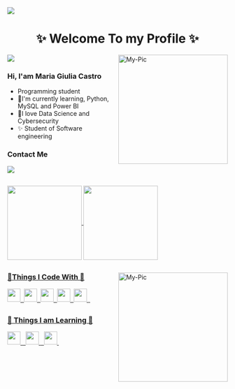 
<div>
<img src="https://user-images.githubusercontent.com/73097560/115834477-dbab4500-a447-11eb-908a-139a6edaec5c.gif">
<h1 align="center"> ✨ Welcome To my Profile ✨</h1>
<img src="https://user-images.githubusercontent.com/73097560/115834477-dbab4500-a447-11eb-908a-139a6edaec5c.gif">
<img align="right" alt="My-Pic" height="250"  src="https://media.giphy.com/media/Basrh159dGwKY/giphy.gif">

  <h3> Hi, I'am Maria Giulia Castro </h3>
  
  - Programming student
  - 🤖I'm currently learning, Python, MySQL and Power BI
  - 👾I love Data Science and Cybersecurity
  - ✨ Student of Software engineering
</div>

 
 <div>
<h3 id="social">Contact Me</h3>
 </div>
 <div>
  <a href="https://www.linkedin.com/in/maria-giulia-castro-49485a1b3/" target="_blank"><img src="https://img.shields.io/badge/-LinkedIn-%230077B5?style=for-the-badge&logo=linkedin&logoColor=white" target="_blank"></a> 
  </div>
  
##


  <a href="https://github.com/GiuliaCastroo">
  <img  align="center" height="170em" src="https://github-readme-stats.vercel.app/api?username=GiuliaCastroo&show_icons=true&theme=radical&include_all_commits=true&count_private=true"/>
  <img align="center" height="170em" src="https://github-readme-stats.vercel.app/api/top-langs/?username=GiuliaCastroo&layout=compact&langs_count=7&theme=radical"/> </h4>
               
 ##
  <img align="right" alt="My-Pic" height="250"  src="https://media.giphy.com/media/TLOl2tSYNSZM0KnpcE/giphy.gif">

 <h3> 🌠Things I Code With 🌠</h3>

<span><img src="https://cdn.jsdelivr.net/gh/devicons/devicon@latest/icons/html5/html5-plain.svg" width="30px"></span>&nbsp;
<span><img src="https://cdn.jsdelivr.net/gh/devicons/devicon@latest/icons/css3/css3-plain.svg" width="30px"></span>&nbsp;
<span><img src="https://cdn.jsdelivr.net/gh/devicons/devicon@latest/icons/javascript/javascript-original.svg" width="30px"></span>&nbsp;
<span><img src="https://cdn.jsdelivr.net/gh/devicons/devicon@latest/icons/git/git-original.svg" width="30px"></span>&nbsp;
<span> <img src="https://cdn.jsdelivr.net/gh/devicons/devicon@latest/icons/mysql/mysql-original.svg" width="30px"> </span>&nbsp;
         
  
 
</div>

##
<h3> 🚀 Things I am Learning 🚀</h3>


<span> <img src="https://cdn.jsdelivr.net/gh/devicons/devicon/icons/pandas/pandas-original.svg" width="30px"> </span>&nbsp;
<span> <img src="https://cdn.jsdelivr.net/gh/devicons/devicon/icons/python/python-original.svg" width="30px"> </span>&nbsp;
<span><img src="https://cdn.jsdelivr.net/gh/devicons/devicon@latest/icons/nodejs/nodejs-plain.svg" width="30px"></span>&nbsp;

 ##
    
  </div>
  
  
  
  
 
  
  
  
  
  
  
  
  
  
  
  
  
  
  
